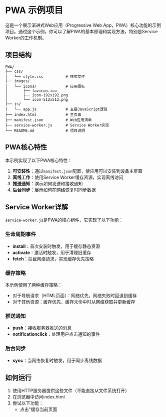 # PWA 示例项目

这是一个展示渐进式Web应用（Progressive Web App，PWA）核心功能的示例项目。通过这个示例，你可以了解PWA的基本原理和实现方法，特别是Service Worker的工作机制。

## 项目结构

```
PWA/
├── css/
│   └── style.css          # 样式文件
├── images/
│   └── icons/             # 应用图标
│       ├── favicon.ico
│       ├── icon-192x192.png
│       └── icon-512x512.png
├── js/
│   └── app.js             # 主要JavaScript逻辑
├── index.html             # 主页面
├── manifest.json          # Web应用清单
├── service-worker.js      # Service Worker实现
└── README.md              # 项目说明
```

## PWA核心特性

本示例实现了以下PWA核心特性：

1. **可安装性**：通过`manifest.json`配置，使应用可以安装到设备主屏幕
2. **离线工作**：使用Service Worker缓存资源，实现离线访问
3. **推送通知**：演示如何发送和接收通知
4. **后台同步**：展示如何在网络恢复时同步数据

## Service Worker详解

`service-worker.js`是PWA的核心组件，它实现了以下功能：

### 生命周期事件

- **install**：首次安装时触发，用于缓存静态资源
- **activate**：激活时触发，用于清理旧缓存
- **fetch**：拦截网络请求，实现缓存优先策略

### 缓存策略

本示例使用了两种缓存策略：

- 对于导航请求（HTML页面）：网络优先，网络失败时回退到缓存
- 对于其他资源：缓存优先，缓存未命中时从网络获取并更新缓存

### 推送通知

- **push**：接收服务器推送的消息
- **notificationclick**：处理用户点击通知的事件

### 后台同步

- **sync**：当网络恢复时触发，用于同步离线数据

## 如何运行

1. 使用HTTP服务器提供这些文件（不能直接从文件系统打开）
2. 在浏览器中访问index.html
3. 尝试以下功能：
   - 点击"缓存当前页面